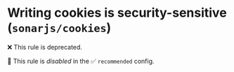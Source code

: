 # Writing cookies is security-sensitive (`sonarjs/cookies`)

❌ This rule is deprecated.

🚫 This rule is _disabled_ in the ✅ `recommended` config.

<!-- end auto-generated rule header -->
